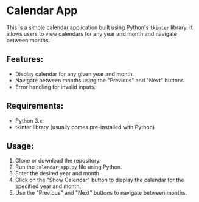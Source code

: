 # Calendar App

This is a simple calendar application built using Python's `tkinter` library. It allows users to view calendars for any year and month and navigate between months.

## Features:

- Display calendar for any given year and month.
- Navigate between months using the "Previous" and "Next" buttons.
- Error handling for invalid inputs.

## Requirements:

- Python 3.x
- tkinter library (usually comes pre-installed with Python)

## Usage:

1. Clone or download the repository.
2. Run the `calendar_app.py` file using Python.
3. Enter the desired year and month.
4. Click on the "Show Calendar" button to display the calendar for the specified year and month.
5. Use the "Previous" and "Next" buttons to navigate between months.

